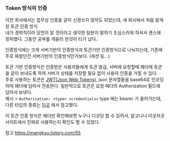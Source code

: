 ### Token 방식의 인증

이전 회사에서는 업무상 인증을 굳이 신경쓰지 않아도 되었는데, 새 회사에서 처음 알게된 토큰 인증 방식<br>
내가 경력직이라 당연히 알 것이라고 생각한 팀분이 말하기 조심스러워 하셔서 괜스래 창피했다. 그동안 공부를 게을리 한것이 티가 났다.. <br>

인증방식에는 크게 서버기반의 인증방식과 토큰기반 인증방식으로 나눠지는데, 기존에 주로 봐왔던건 서버기반의 인증방식인가보다. (세션 등...)<br>

토큰 기반 인증방식은 인증받은 사용자들에게 토큰 발급, 서버에 요청할때 헤더에 토큰을 같이 보내도록 하여 서버가 상태를 저장할 필요 없이 사용자 인증을 거칠 수 있다. <br>
주로 사용하는 토큰은 [JWT(Json Web Tokens)](https://jwt.io/), json 문자열들을 base64로 인코딩하여 헤더에 담아서 전송한다.
일반적으로 토큰은 요청 헤더의 Authorization 필드에 담아서 보낸다.<br>
예시 > 
` Authorization: <type> <credentials> `
type 에는 bearer 가 들어가는데, 다른 타입의 종류는 [이곳](https://velog.io/@cada/%ED%86%A0%EA%B7%BC-%EA%B8%B0%EB%B0%98-%EC%9D%B8%EC%A6%9D%EC%97%90%EC%84%9C-bearer%EB%8A%94-%EB%AC%B4%EC%97%87%EC%9D%BC%EA%B9%8C) 에서 참고했다.

이 토큰 인증 방식은 헤더만 확인해보면 누구나 디코딩 할 수 있어서, 알고나니 이곳저곳 사이트에서 진짜로 사용하는지 확인도 할 수 있었다.

참고 https://mangkyu.tistory.com/55

